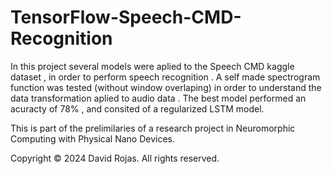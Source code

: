 # TensorFlow-Speech-CMD-Recognition

In this project several models were aplied to the Speech CMD kaggle dataset , in order to perform speech recognition . A self made spectrogram function was tested (without window overlaping) in order to understand the data transformation aplied to audio data . The best model performed an acuracty of 78% , and consited of a regularized LSTM model. 

This is part of the prelimilaries of a research project in Neuromorphic Computing with Physical Nano Devices. 

Copyright © 2024 David Rojas. All rights reserved.
